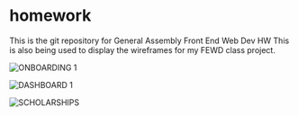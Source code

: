 # homework
This is the git repository for General Assembly Front End Web Dev HW
This is also being used to display the wireframes for my FEWD class project. 

![ONBOARDING 1](https://user-images.githubusercontent.com/122947892/220081853-b485022b-bcc0-426d-bebf-d3598f501083.png)

![DASHBOARD 1](https://user-images.githubusercontent.com/122947892/220082414-aec4b9ec-481e-42b8-b6c2-2726da05e0e6.png)

![SCHOLARSHIPS](https://user-images.githubusercontent.com/122947892/220082916-6ac9fdb8-4020-4714-b03a-66ffc8806d7b.png)
